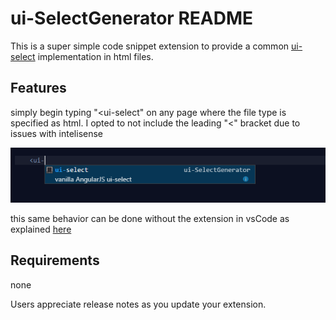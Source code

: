 # ui-SelectGenerator README

This is a super simple code snippet extension to provide a common [ui-select](https://angular-ui.github.io/ui-select/) implementation in html files.

## Features

simply begin typing \"<ui-select\" on any page where the file type is specified as html. I opted to not include the leading \"<\" bracket due to issues with intelisense

![text snippit](Screenshot_1.png)

this same behavior can be done without the extension in vsCode as explained [here](https://code.visualstudio.com/docs/editor/userdefinedsnippets)


## Requirements

none


Users appreciate release notes as you update your extension.